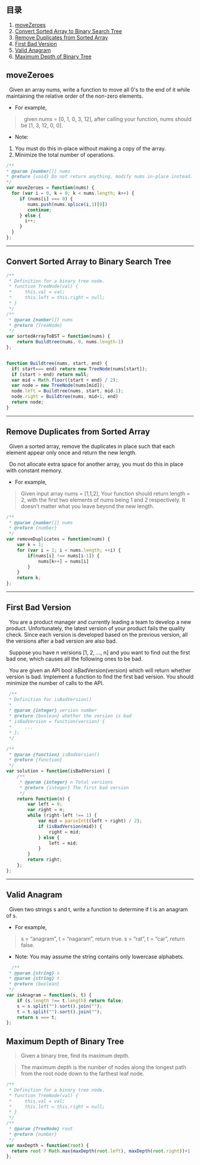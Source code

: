 ## 目录
  1. [moveZeroes](#movezeroes)
  1. [Convert Sorted Array to Binary Search Tree](#convert-sorted-array-to-binary-search-tree)
  1. [Remove Duplicates from Sorted Array](#remove-duplicates-from-sorted-array)
  1. [First Bad Version](#first-bad-version)
  1. [Valid Anagram](#valid-anagram)
  1. [Maximum Depth of Binary Tree](#maximum-depth-of-binary-tree)


## moveZeroes
&nbsp;&nbsp;Given an array nums, write a function to move all 0's to the end of it while maintaining the relative order of the non-zero elements.

- For example, 
>&nbsp;&nbsp;given nums = [0, 1, 0, 3, 12], after calling your function, nums should be [1, 3, 12, 0, 0].

- Note:
1. You must do this in-place without making a copy of the array.
2. Minimize the total number of operations.
```javascript
/**
* @param {number[]} nums
* @return {void} Do not return anything, modify nums in-place instead.
*/
var moveZeroes = function(nums) {
  for (var i = 0, k = 0; k < nums.length; k++) {
     if (nums[i] === 0) {
        nums.push(nums.splice(i,1)[0])
        continue;
     } else {
       i++;
     }
  }
};
```
***


## Convert Sorted Array to Binary Search Tree
```javascript
/**
 * Definition for a binary tree node.
 * function TreeNode(val) {
 *     this.val = val;
 *     this.left = this.right = null;
 * }
 */
/**
 * @param {number[]} nums
 * @return {TreeNode}
 */
var sortedArrayToBST = function(nums) {
    return Buildtree(nums, 0, nums.length-1)
};


function Buildtree(nums, start, end) {
  if( start=== end) return new TreeNode(nums[start]);
  if (start > end) return null;
  var mid = Math.floor((start + end) / 2);
  var node = new TreeNode(nums[mid]);
  node.left = Buildtree(nums, start, mid-1);
  node.right = Buildtree(nums, mid+1, end)
  return node;
}
```


***

## Remove Duplicates from Sorted Array
&nbsp;&nbsp;Given a sorted array, remove the duplicates in place such that each element appear only once and return the new length. 

&nbsp;&nbsp;Do not allocate extra space for another array, you must do this in place with constant memory. 
- For example,
> Given input array nums = [1,1,2], Your function should return length = 2, with the first two elements of nums being 1 and 2 respectively. It doesn’t matter what you leave beyond the new length.

```javascript
/**
 * @param {number[]} nums
 * @return {number}
 */
var removeDuplicates = function(nums) {
    var k = 1;
    for (var i = 1; i < nums.length; ++i) {
        if(nums[i] !== nums[i-1]) {
            nums[k++] = nums[i]
        }
    }
    return k;
};
```
***


## First Bad Version
&nbsp;&nbsp;You are a product manager and currently leading a team to develop a new product. Unfortunately, the latest version of your product fails the quality check. Since each version is developed based on the previous version, all the versions after a bad version are also bad.

&nbsp;&nbsp;Suppose you have n versions [1, 2, …, n] and you want to find out the first bad one, which causes all the following ones to be bad.

&nbsp;&nbsp;You are given an API bool isBadVersion(version) which will return whether version is bad. Implement a function to find the first bad version. You should minimize the number of calls to the API.

```javascript
 /**
 * Definition for isBadVersion()
 * 
 * @param {integer} version number
 * @return {boolean} whether the version is bad
 * isBadVersion = function(version) {
 *     ...
 * };
 */

/**
 * @param {function} isBadVersion()
 * @return {function}
 */
var solution = function(isBadVersion) {
    /**
     * @param {integer} n Total versions
     * @return {integer} The first bad version
     */
    return function(n) {
        var left = 0;
        var right = n;
        while (right-left !== 1) {
            var mid = parseInt((left + right) / 2);
            if (isBadVersion(mid)) {
                right = mid;
            } else {
                left = mid;
            }
        }
        return right;
    };
};
```
***


## Valid Anagram
&nbsp;&nbsp;Given two strings s and t, write a function to determine if t is an anagram of s.

- For example,
> s = “anagram”, t = “nagaram”, return true. 
> s = “rat”, t = “car”, return false.

- Note: 
  You may assume the string contains only lowercase alphabets.

```javascript
  /**
 * @param {string} s
 * @param {string} t
 * @return {boolean}
 */
var isAnagram = function(s, t) {
    if (s.length !== t.length) return false;
    s = s.split("").sort().join("");
    t = t.split("").sort().join("");
    return s === t;
};
```


## Maximum Depth of Binary Tree

> Given a binary tree, find its maximum depth.

> The maximum depth is the number of nodes along the longest path from the root node down to the farthest leaf node.

```javascript
/**
 * Definition for a binary tree node.
 * function TreeNode(val) {
 *     this.val = val;
 *     this.left = this.right = null;
 * }
 */
/**
 * @param {TreeNode} root
 * @return {number}
 */
var maxDepth = function(root) {
  return root ? Math.max(maxDepth(root.left), maxDepth(root.right))+1 : 0;
};
```
